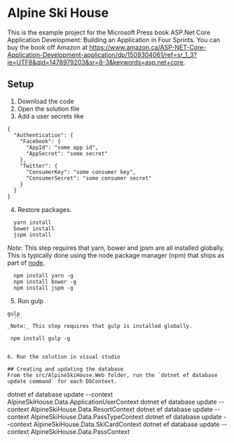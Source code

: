 # Alpine Ski House

This is the example project for the Microsoft Press book ASP.Net Core Application Development: Building an Application in Four Sprints. You can buy the book off Amazon at https://www.amazon.ca/ASP-NET-Core-Application-Development-application/dp/1509304061/ref=sr_1_3?ie=UTF8&qid=1478979203&sr=8-3&keywords=asp.net+core.

## Setup

1. Download the code
2. Open the solution file
3. Add a user secrets like

  ```
  {
    "Authentication": {
      "Facebook": {
        "AppId": "some app id",
        "AppSecret": "some secret"
      },
      "Twitter": {
        "ConsumerKey": "some consumer key",
        "ConsumerSecret": "some consumer secret"
      }
    }
  }
  ```
4. Restore packages. 
  ```
    yarn install
    bower install
    jspm install
  ```
  _Note:_ This step requires that yarn, bower and jpsm are all installed globally. This is typically done using the node package manager (npm) that ships as part of [node](https://nodejs.org/en/).

  ```
    npm install yarn -g
    npm install bower -g
    npm install jspm -g
  ```

5. Run gulp
  ```
  gulp
    ```
  _Note:_ This step requires that gulp is installed globally. 

  ```
     npm install gulp -g
  ```

6. Run the solution in visual studio

## Creating and updating the database
From the src/AlpineSkiHouse.Web folder, run the `dotnet ef database update command` for each DbContext.

```
dotnet ef database update --context AlpineSkiHouse.Data.ApplicationUserContext
dotnet ef database update --context AlpineSkiHouse.Data.ResortContext
dotnet ef database update --context AlpineSkiHouse.Data.PassTypeContext
dotnet ef database update --context AlpineSkiHouse.Data.SkiCardContext
dotnet ef database update --context AlpineSkiHouse.Data.PassContext
```



